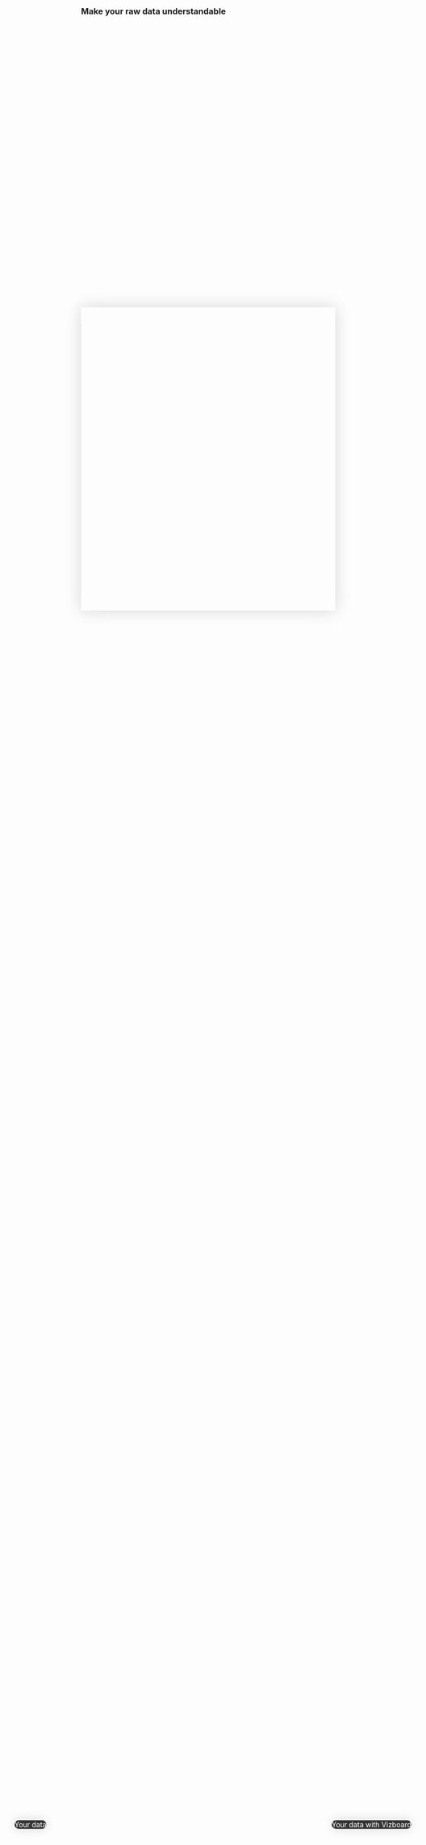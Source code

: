 <!-- <p class="title has-text-centered mt-6 pt-6">
  Simplifiez-vous les données !
</p> -->

<h3
  class="has-text-centered mt-6 mb-6">
  Make your raw data understandable
</h3>

<div
  class="tile is-ancestor is--fullheight mt-0 mb-6"
  style="height: 400px;">
  <div class="tile is-vertical is-6">
    <div class="tile is-parent px-6 py-0">
      <article
        class="tile is-child notification has-background-dark pr-2 pl-2 py-2"
        style="border-radius: 0;">
        <div
          class="content is-hidden-mobile mb-0"
          style="
            width: 100%;
            height: 380px;
            background-image: url('https://raw.githubusercontent.com/multi-coop/vizboard-website-content/main/images/screenshots/messy-excel.png');
            background-size: cover;
            background-repeat: no-repeat;
            background-position: 10% 0%;">
        </div>
        <!-- <img
          class="is-hidden-tablet "
          src="https://raw.githubusercontent.com/multi-coop/vizboard-website-content/main/images/screenshots/messy-excel.png"
          alt="MESSY EXCEL"
          style="
            height: 200px;
          "/> -->
        <div
          class="content is-hidden-tablet mb-0"
          style="
            width: 100%;
            height: 180px;
            background-image: url('https://raw.githubusercontent.com/multi-coop/vizboard-website-content/main/images/screenshots/messy-excel.png');
            background-size: cover;
            background-repeat: no-repeat;
            background-position: 10% 0%;">
        </div>
      </article>
    </div>
  </div>
  <div class="tile is-vertical is-6">
    <div
      class="tile is-parent px-6 py-0"
      style="box-shadow: 0 0 30px #D7D7D7">
      <article class="tile is-child notification has-background-white-ter px-0 py-0">
        <div
          class="content mb-0 is-hidden-mobile"
          style="
            width: 100%;
            height: 400px;
            background-image: url('https://raw.githubusercontent.com/multi-coop/vizboard-website-content/main/images/screenshots/gitfile-csv-preview-dataviz-01.png');
            background-size: cover;
            background-repeat: no-repeat;
            background-position: 0% 0%;">
        </div>
        <!-- <img
          class="is-hidden-tablet "
          src="https://raw.githubusercontent.com/multi-coop/vizboard-website-content/main/images/screenshots/explowiki-preview-01.png"
          alt="EXPLOWIKI WIDGET"
          style="
            height: 200px;
          "/> -->
        <div
          class="content mb-0 is-hidden-tablet"
          style="
            width: 100%;
            height: 200px;
            background-image: url('https://raw.githubusercontent.com/multi-coop/vizboard-website-content/main/images/screenshots/gitfile-csv-preview-dataviz-01.png');
            background-size: cover;
            background-repeat: no-repeat;
            background-position: 0% 0%;">
        </div>
      </article>
    </div>
  </div>
  <div
    class="is-hidden-mobile px-2 py-2"
    style="
      position: absolute;
      left: 10%;
      bottom: 8%;
      box-shadow: 0 0 20px #D7D7D7;
      background-color: #363636;
      border-radius: 35px;
      color: white;">
    <span class="is-size-4 has-text-weight-bold mx-4 is-flex">
      Your data
      <!-- <span class="icon is-large is-size-1 pt-2 mx-5">
        <i class="mdi mdi-arrow-right-thick"></i>
      </span>
      vos données avec Vizboard -->
    <span>
  </div>
  <div
    class="is-hidden-mobile px-2 py-2"
    style="
      position: absolute;
      right: 8%;
      bottom: 8%;
      box-shadow: 0 0 20px #D7D7D7;
      background-color: #363636;
      border-radius: 35px;
      color: white;">
    <span class="is-size-4 has-text-weight-bold mx-4 is-flex">
      <!-- vos données
      <span class="icon is-large is-size-1 pt-2 mx-5">
        <i class="mdi mdi-arrow-right-thick"></i>
      </span> -->
      Your data with Vizboard
    <span>
  </div>
  <div
    class="is-hidden-tablet px-2 py-2"
    style="
      position: absolute;
      left: 50%;
      top: 50%;
      box-shadow: 0 0 20px #D7D7D7;
      background-color: #363636;
      border-radius: 50%;
      color: white;">
    <span class="icon is-large is-size-1">
      <i class="mdi mdi-arrow-down-thick"></i>
    </span>
  </div>
</div>
